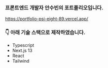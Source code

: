 ### 프론트엔드 개발자 안수빈의 포트폴리오입니다.
<a>https://portfolio-psi-eight-89.vercel.app/</a>

### 👇 아래 기술 스택으로 제작하였습니다.
- Typescript
- Next.js 13
- React
- Tailwind
